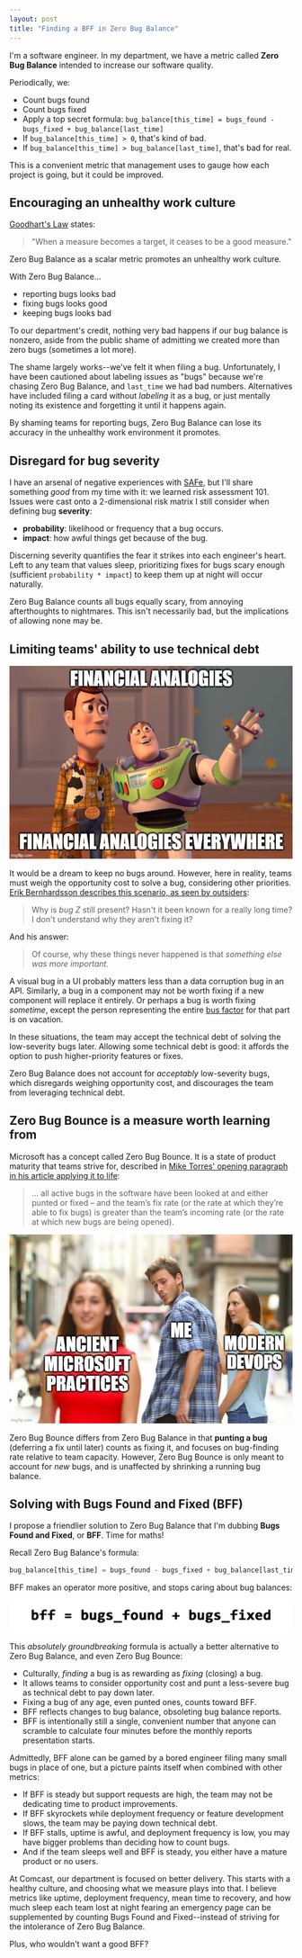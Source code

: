 ```yaml
---
layout: post
title: "Finding a BFF in Zero Bug Balance"
---
```


I'm a software engineer. In my department, we have a metric called **Zero Bug Balance** intended to increase our software quality.

Periodically, we:

* Count bugs found
* Count bugs fixed
* Apply a top secret formula: `bug_balance[this_time] = bugs_found - bugs_fixed + bug_balance[last_time]`
* If `bug_balance[this_time] > 0`, that's kind of bad.
* If `bug_balance[this_time] > bug_balance[last_time]`, that's bad for real.

This is a convenient metric that management uses to gauge how each project is going, but it could be improved.

## Encouraging an unhealthy work culture

[Goodhart's Law](https://en.wikipedia.org/wiki/Goodhart%27s_law) states:

> "When a measure becomes a target, it ceases to be a good measure."

Zero Bug Balance as a scalar metric promotes an unhealthy work culture.

With Zero Bug Balance...
* reporting bugs looks bad
* fixing bugs looks good
* keeping bugs looks bad

To our department's credit, nothing very bad happens if our bug balance is nonzero, aside from the public shame of admitting we created more than zero bugs (sometimes a lot more).

The shame largely works--we've felt it when filing a bug. Unfortunately, I have been cautioned about labeling issues as "bugs" because we're chasing Zero Bug Balance, and `last_time` we had bad numbers. Alternatives have included filing a card without _labeling_ it as a bug, or just mentally noting its existence and forgetting it until it happens again.

By shaming teams for reporting bugs, Zero Bug Balance can lose its accuracy in the unhealthy work environment it promotes.

## Disregard for bug severity

I have an arsenal of negative experiences with  [SAFe](https://en.wikipedia.org/wiki/Scaled_agile_framework), but I'll share something _good_ from my time with it: we learned risk assessment 101. Issues were cast onto a 2-dimensional risk matrix I still consider when defining bug **severity**:

* **probability**: likelihood or frequency that a bug occurs.
* **impact**: how awful things get because of the bug.

Discerning severity quantifies the fear it strikes into each engineer's heart. Left to any team that values sleep, prioritizing fixes for bugs scary enough (sufficient `probability * impact`) to keep them up at night will occur naturally.

Zero Bug Balance counts all bugs equally scary, from annoying afterthoughts to nightmares. This isn't necessarily bad, but the implications of allowing none may be.

## Limiting teams' ability to use technical debt

![Financial analogies, financial analogies everywhere](/assets/bff-financial-analogies.jpg)

It would be a dream to keep no bugs around. However, here in reality, teams must weigh the opportunity cost to solve a bug, considering other priorities. [Erik Bernhardsson describes this scenario, as seen by outsiders](https://erikbern.com/2020/03/10/never-attribute-to-stupidity-that-which-is-adequately-explained-by-opportunity-cost.html):

> Why is _bug Z_ still present? Hasn't it been known for a really long time? I don't understand why they aren't fixing it?

And his answer:

> Of course, why these things never happened is that _something else was more important._

A visual bug in a UI probably matters less than a data corruption bug in an API. Similarly, a bug in a component may not be worth fixing if a new component will replace it entirely. Or perhaps a bug is worth fixing _sometime_, except the person representing the entire [bus factor](https://en.wikipedia.org/wiki/Bus_factor) for that part is on vacation.

In these situations, the team may accept the technical debt of solving the low-severity bugs later. Allowing some technical debt is good: it affords the option to push higher-priority features or fixes.

Zero Bug Balance does not account for _acceptably_ low-severity bugs, which disregards weighing opportunity cost, and discourages the team from leveraging technical debt.

## Zero Bug Bounce is a measure worth learning from

Microsoft has a concept called Zero Bug Bounce. It is a state of product maturity that teams strive for, described in [Mike Torres' opening paragraph in his article applying it to life](http://www.refocuser.com/2009/04/bouncing-at-zero-zbb-in-life/):

> ... all active bugs in the software have been looked at and either punted or fixed – and the team’s fix rate (or the rate at which they’re able to fix bugs) is greater than the team’s incoming rate (or the rate at which new bugs are being opened).

![me attracted to ancient Microsoft](/assets/bff-ooh-its-ms-from-1999.jpg)

Zero Bug Bounce differs from Zero Bug Balance in that **punting a bug** (deferring a fix until later) counts as fixing it, and focuses on bug-finding rate relative to team capacity. However, Zero Bug Bounce is only meant to account for _new_ bugs, and is unaffected by shrinking a running bug balance.

## Solving with Bugs Found and Fixed (BFF)

I propose a friendlier solution to Zero Bug Balance that I'm dubbing **Bugs Found and Fixed**, or **BFF**. Time for maths!

Recall Zero Bug Balance's formula:

```python
bug_balance[this_time] = bugs_found - bugs_fixed + bug_balance[last_time]
```

BFF makes an operator more positive, and stops caring about bug balances:

![bff = bugs_found + bugs_fixed](/assets/bff.png)

This _absolutely groundbreaking_ formula is actually a better alternative to Zero Bug Balance, and even Zero Bug Bounce:

* Culturally, _finding_ a bug is as rewarding as _fixing_ (closing) a bug.
* It allows teams to consider opportunity cost and punt a less-severe bug as technical debt to pay down later.
* Fixing a bug of any age, even punted ones, counts toward BFF.
* BFF reflects changes to bug balance, obsoleting bug balance reports.
* BFF is intentionally still a single, convenient number that anyone can scramble to calculate four minutes before the monthly reports presentation starts.

Admittedly, BFF alone can be gamed by a bored engineer filing many small bugs in place of one, but a picture paints itself when combined with other metrics:

* If BFF is steady but support requests are high, the team may not be dedicating time to product improvements.
* If BFF skyrockets while deployment frequency or feature development slows, the team may be paying down technical debt.
* If BFF stalls, uptime is awful, and deployment frequency is low, you may have bigger problems than deciding how to count bugs.
* And if the team sleeps well and BFF is steady, you either have a mature product or no users.

At Comcast, our department is focused on better delivery. This starts with a healthy culture, and choosing what we measure plays into that. I believe metrics like uptime, deployment frequency, mean time to recovery, and how much sleep each team lost at night fearing an emergency page can be supplemented by counting Bugs Found and Fixed--instead of striving for the intolerance of Zero Bug Balance.

Plus, who wouldn't want a good BFF?
